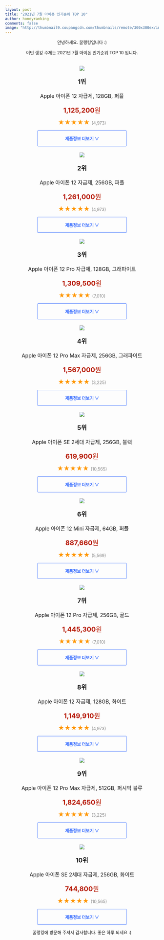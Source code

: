 ```yaml
--- 
layout: post 
title: "2021년 7월 아이폰 인기순위 TOP 10" 
author: honeyranking 
comments: false 
image: "http://thumbnail9.coupangcdn.com/thumbnails/remote/300x300ex/image/retail/images/946997780694137-06b7c44a-24b6-4457-8501-c20cea939bda.jpg" 
--- 
```

<p style="text-align: center;">안녕하세요. 꿀랭킹입니다 :)</p> <p style="text-align: center;">이번 랭킹 주제는 2021년 7월 아이폰 인기순위 TOP 10 입니다.</p><center><img src="http://thumbnail9.coupangcdn.com/thumbnails/remote/300x300ex/image/retail/images/946997780694137-06b7c44a-24b6-4457-8501-c20cea939bda.jpg" style="margin-top:20px" /></center> <p style="text-align: center; font-size: 20px"><b>1위</b></p> <p style="text-align: center; font-size: 17px">Apple 아이폰 12 자급제, 128GB, 퍼플</p> <p style="text-align: center;"><span style="color: #b61800; font-size: 22px;"><b>1,125,200</b>원</span></p> <p style="text-align: center;"><span style="color: #ff9600; font-size: 20px;">★★★★★ </span><span style="color: #878787;">(4,973)</span></p> <center><a href="https://coupa.ng/b3NtTR"> <div style="font-size: 14px; display: inline-block; padding: 15px 90px; color: #346aff; border-radius: 2px; border: 1px solid #346aff; cursor: pointer;"><b>제품정보 더보기 &or;</b></div> </a></center><center><img src="http://thumbnail9.coupangcdn.com/thumbnails/remote/300x300ex/image/retail/images/947459186278724-f5f16a57-6161-448a-b743-c4b0d5e6b68d.jpg" style="margin-top:20px" /></center> <p style="text-align: center; font-size: 20px"><b>2위</b></p> <p style="text-align: center; font-size: 17px">Apple 아이폰 12 자급제, 256GB, 퍼플</p> <p style="text-align: center;"><span style="color: #b61800; font-size: 22px;"><b>1,261,000</b>원</span></p> <p style="text-align: center;"><span style="color: #ff9600; font-size: 20px;">★★★★★ </span><span style="color: #878787;">(4,973)</span></p> <center><a href="https://coupa.ng/b3NtTT"> <div style="font-size: 14px; display: inline-block; padding: 15px 90px; color: #346aff; border-radius: 2px; border: 1px solid #346aff; cursor: pointer;"><b>제품정보 더보기 &or;</b></div> </a></center><center><img src="http://thumbnail7.coupangcdn.com/thumbnails/remote/300x300ex/image/retail/images/432483840654589-98a5928e-db5e-46d7-a64a-8331d68dbe17.jpg" style="margin-top:20px" /></center> <p style="text-align: center; font-size: 20px"><b>3위</b></p> <p style="text-align: center; font-size: 17px">Apple 아이폰 12 Pro 자급제, 128GB, 그래파이트</p> <p style="text-align: center;"><span style="color: #b61800; font-size: 22px;"><b>1,309,500</b>원</span></p> <p style="text-align: center;"><span style="color: #ff9600; font-size: 20px;">★★★★★ </span><span style="color: #878787;">(7,010)</span></p> <center><a href="https://coupa.ng/b3NtTU"> <div style="font-size: 14px; display: inline-block; padding: 15px 90px; color: #346aff; border-radius: 2px; border: 1px solid #346aff; cursor: pointer;"><b>제품정보 더보기 &or;</b></div> </a></center><center><img src="http://thumbnail6.coupangcdn.com/thumbnails/remote/300x300ex/image/retail/images/94987725373091-e83e304f-dbbc-40e6-95be-105aa1b80fff.jpg" style="margin-top:20px" /></center> <p style="text-align: center; font-size: 20px"><b>4위</b></p> <p style="text-align: center; font-size: 17px">Apple 아이폰 12 Pro Max 자급제, 256GB, 그래파이트</p> <p style="text-align: center;"><span style="color: #b61800; font-size: 22px;"><b>1,567,000</b>원</span></p> <p style="text-align: center;"><span style="color: #ff9600; font-size: 20px;">★★★★★ </span><span style="color: #878787;">(3,225)</span></p> <center><a href="https://coupa.ng/b3NtTV"> <div style="font-size: 14px; display: inline-block; padding: 15px 90px; color: #346aff; border-radius: 2px; border: 1px solid #346aff; cursor: pointer;"><b>제품정보 더보기 &or;</b></div> </a></center><center><img src="http://thumbnail7.coupangcdn.com/thumbnails/remote/300x300ex/image/retail/images/337709559107068-1555e837-a132-4cef-93aa-1fa25cc65733.jpg" style="margin-top:20px" /></center> <p style="text-align: center; font-size: 20px"><b>5위</b></p> <p style="text-align: center; font-size: 17px">Apple 아이폰 SE 2세대 자급제, 256GB, 블랙</p> <p style="text-align: center;"><span style="color: #b61800; font-size: 22px;"><b>619,900</b>원</span></p> <p style="text-align: center;"><span style="color: #ff9600; font-size: 20px;">★★★★★ </span><span style="color: #878787;">(10,565)</span></p> <center><a href="https://coupa.ng/b3NtTY"> <div style="font-size: 14px; display: inline-block; padding: 15px 90px; color: #346aff; border-radius: 2px; border: 1px solid #346aff; cursor: pointer;"><b>제품정보 더보기 &or;</b></div> </a></center><center><img src="http://thumbnail7.coupangcdn.com/thumbnails/remote/300x300ex/image/retail/images/948216319225455-8587ee84-8f20-46d4-b9f7-9945305fb0b7.jpg" style="margin-top:20px" /></center> <p style="text-align: center; font-size: 20px"><b>6위</b></p> <p style="text-align: center; font-size: 17px">Apple 아이폰 12 Mini 자급제, 64GB, 퍼플</p> <p style="text-align: center;"><span style="color: #b61800; font-size: 22px;"><b>887,660</b>원</span></p> <p style="text-align: center;"><span style="color: #ff9600; font-size: 20px;">★★★★★ </span><span style="color: #878787;">(5,569)</span></p> <center><a href="https://coupa.ng/b3NtTZ"> <div style="font-size: 14px; display: inline-block; padding: 15px 90px; color: #346aff; border-radius: 2px; border: 1px solid #346aff; cursor: pointer;"><b>제품정보 더보기 &or;</b></div> </a></center><center><img src="http://thumbnail6.coupangcdn.com/thumbnails/remote/300x300ex/image/retail/images/432202660517414-390074e5-5ce0-4e34-a284-7fcfe35a1bea.jpg" style="margin-top:20px" /></center> <p style="text-align: center; font-size: 20px"><b>7위</b></p> <p style="text-align: center; font-size: 17px">Apple 아이폰 12 Pro 자급제, 256GB, 골드</p> <p style="text-align: center;"><span style="color: #b61800; font-size: 22px;"><b>1,445,300</b>원</span></p> <p style="text-align: center;"><span style="color: #ff9600; font-size: 20px;">★★★★★ </span><span style="color: #878787;">(7,010)</span></p> <center><a href="https://coupa.ng/b3NtT0"> <div style="font-size: 14px; display: inline-block; padding: 15px 90px; color: #346aff; border-radius: 2px; border: 1px solid #346aff; cursor: pointer;"><b>제품정보 더보기 &or;</b></div> </a></center><center><img src="http://thumbnail8.coupangcdn.com/thumbnails/remote/300x300ex/image/retail/images/432454821265403-318b39bd-4f56-4881-9934-bcc601dd2071.jpg" style="margin-top:20px" /></center> <p style="text-align: center; font-size: 20px"><b>8위</b></p> <p style="text-align: center; font-size: 17px">Apple 아이폰 12 자급제, 128GB, 화이트</p> <p style="text-align: center;"><span style="color: #b61800; font-size: 22px;"><b>1,149,910</b>원</span></p> <p style="text-align: center;"><span style="color: #ff9600; font-size: 20px;">★★★★★ </span><span style="color: #878787;">(4,973)</span></p> <center><a href="https://coupa.ng/b3NtT1"> <div style="font-size: 14px; display: inline-block; padding: 15px 90px; color: #346aff; border-radius: 2px; border: 1px solid #346aff; cursor: pointer;"><b>제품정보 더보기 &or;</b></div> </a></center><center><img src="http://thumbnail8.coupangcdn.com/thumbnails/remote/300x300ex/image/retail/images/94817515946998-8ce28413-b149-4fb8-bb4e-fdf20f16c2f3.jpg" style="margin-top:20px" /></center> <p style="text-align: center; font-size: 20px"><b>9위</b></p> <p style="text-align: center; font-size: 17px">Apple 아이폰 12 Pro Max 자급제, 512GB, 퍼시픽 블루</p> <p style="text-align: center;"><span style="color: #b61800; font-size: 22px;"><b>1,824,650</b>원</span></p> <p style="text-align: center;"><span style="color: #ff9600; font-size: 20px;">★★★★★ </span><span style="color: #878787;">(3,225)</span></p> <center><a href="https://coupa.ng/b3NtT3"> <div style="font-size: 14px; display: inline-block; padding: 15px 90px; color: #346aff; border-radius: 2px; border: 1px solid #346aff; cursor: pointer;"><b>제품정보 더보기 &or;</b></div> </a></center><center><img src="http://thumbnail7.coupangcdn.com/thumbnails/remote/300x300ex/image/retail/images/337975205781112-4d23643b-030a-4a54-9036-8daa15279b72.jpg" style="margin-top:20px" /></center> <p style="text-align: center; font-size: 20px"><b>10위</b></p> <p style="text-align: center; font-size: 17px">Apple 아이폰 SE 2세대 자급제, 256GB, 화이트</p> <p style="text-align: center;"><span style="color: #b61800; font-size: 22px;"><b>744,800</b>원</span></p> <p style="text-align: center;"><span style="color: #ff9600; font-size: 20px;">★★★★★ </span><span style="color: #878787;">(10,565)</span></p> <center><a href="https://coupa.ng/b3NtT4"> <div style="font-size: 14px; display: inline-block; padding: 15px 90px; color: #346aff; border-radius: 2px; border: 1px solid #346aff; cursor: pointer;"><b>제품정보 더보기 &or;</b></div> </a></center> <p style="text-align: center;">꿀랭킹에 방문해 주셔서 감사합니다. 좋은 하루 되세요 :)</p>
